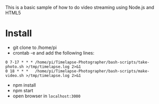 This is a basic sample of how to do video streaming using Node.js and HTML5

# Install


- git clone to /home/pi
- crontab -e and add the following lines:
```
0 7-17 * * * /home/pi/Timelapse-Photographer/bash-scripts/take-photo.sh >/tmp/timelapse.log 2>&1
0 18 * * *   /home/pi/Timelapse-Photographer/bash-scripts/make-video.sh >/tmp/timelapse.log 2>&1
```
- npm install
- npm start
- open browser in `localhost:3000`
